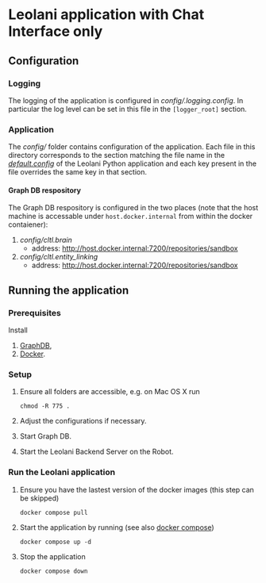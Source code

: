 # Leolani application with Chat Interface only

## Configuration

### Logging

The logging of the application is configured in _config/.logging.config_. In particular the log level can be set in this
file in the `[logger_root]` section.

### Application

The _config/_ folder contains configuration of the application. Each file in this directory corresponds to the section
matching the file name in the [_default.config_](https://github.com/leolani/cltl-leolani-app/tree/main/py-app/config)
of the Leolani Python application and each key present in the file overrides the same key in that section.

#### Graph DB respository

The Graph DB respository is configured in the two places (note that the host machine is accessable under `host.docker.internal`
from within the docker contaiener):

1. _config/cltl.brain_
   * address: http://host.docker.internal:7200/repositories/sandbox
2. _config/cltl.entity_linking_
   * address: http://host.docker.internal:7200/repositories/sandbox

## Running the application

### Prerequisites

Install
1. [GraphDB](https://www.ontotext.com/products/graphdb/download),
2. [Docker](https://www.docker.com/).

### Setup

1. Ensure all folders are accessible, e.g. on Mac OS X run 
       
       chmod -R 775 .

2. Adjust the configurations if necessary.
3. Start Graph DB.
4. Start the Leolani Backend Server on the Robot.

### Run the Leolani application

1. Ensure you have the lastest version of the docker images (this step can be skipped)
        
       docker compose pull

2. Start the application by running (see also [docker compose](https://docs.docker.com/compose/))

       docker compose up -d

3. Stop the application

       docker compose down

